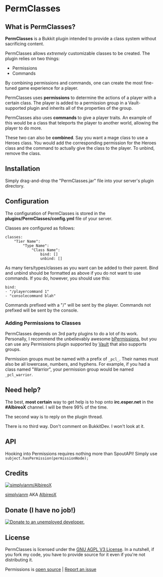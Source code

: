 PermClasses
===========

What is PermClasses?
-----------

**PermClasses** is a Bukkit plugin intended to provide a class system without sacrificing content. 

PermClasses allows _extremely_ customizable classes to be created. The plugin relies on two things:

* Permissions
* Commands

By combining permissions and commands, one can create the most fine-tuned game experience for a player. 

PermClasses uses **permissions** to determine the actions of a player with a certain class. The player is added to a permission group in a Vault-supported plugin and inherits all of the properties of the group. 

PermClasses also uses **commands** to give a player traits. An example of this would be a class that teleports the player to another world, allowing the player to do more. 

These two can also be **combined**. Say you want a mage class to use a Heroes class. You would add the corresponding permission for the Heroes class and the command to actually give the class to the player. To unbind, remove the class.

Installation
-----------

Simply drag-and-drop the "PermClasses.jar" file into your server's plugin directory.

Configuration
------------

The configuration of PermClasses is stored in the **plugins/PermClasses/config.yml** file of your server.

Classes are configured as follows:

    classes:
        "Tier Name":
            "Type Name":
                "Class Name":
                    bind: []
                    unbind: []

As many tiers/types/classes as you want can be added to their parent. Bind and unbind should be formatted as above if you do not want to use commands. If you do, however, you should use this:

    bind:
    - "/playercommand 1"
    - "consolecommand blah"

Commands prefixed with a "/" will be sent by the player. Commands not prefixed will be sent by the console.

### Adding Permissions to Classes

PermClasses depends on 3rd party plugins to do a lot of its work. Personally, I recommend the unbelievably awesome [bPermissions](http://dev.bukkit.org/server-mods/bpermissions/), but you can use any Permissions plugin supported by [Vault](http://dev.bukkit.org/server-mods/vault/) that also supports groups.

Permission groups must be named with a prefix of `_pcl_`. Their names must also be all lowercase, numbers, and hyphens. For example, if you had a class named "Warrior", your permission group would be named `_pcl_warrior`.

Need help?
-----------

The best, **most certain** way to get help is to hop onto **irc.esper.net** in the **#AlbireoX** channel. I will be there 99% of the time.

The second way is to reply on the plugin thread.

There is no third way. Don't comment on BukkitDev. I won't look at it.

API
-----------

Hooking into Permissions requires nothing more than SpoutAPI! Simply use ```subject.hasPermission(permissionNode);```

Credits
-----------

[![simplyianm/AlbireoX](http://www.gravatar.com/avatar/9c5c3b395c30ab444a71bd0d52ddd73c.png "simplyianm")](http://simplyian.com/)

[simplyianm](http://simplyian.com/) AKA [AlbireoX](http://forums.spout.org/members/albireox.482/)

Donate (I have no job!)
------------
[![Donate to an unemployed developer.](https://www.paypalobjects.com/en_US/i/btn/btn_donate_LG.gif)](https://www.paypal.com/cgi-bin/webscr?cmd=_s-xclick&hosted_button_id=ZFB2YYTVAH6PG)

License
------------
PermClasses is licensed under the [GNU AGPL V3 License](http://www.gnu.org/licenses/agpl.html). In a nutshell, if you fork my code, you have to provide source for it even if you're not distributing it.

Permissions is [open source](http://github.com/simplyianm/PermClasses) | [Report an issue](http://github.com/simplyianm/PermClasses/issues)